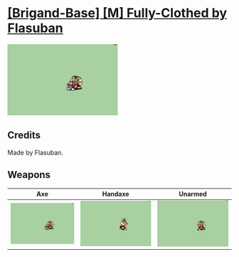 # [\[Brigand-Base\] \[M\] Fully-Clothed by Flasuban](./)

<img src="./3.%20Axe/Axe_000.png" alt="[Brigand-Base] [M] Fully-Clothed by Flasuban standing" />

## Credits

Made by Flasuban.

## Weapons


|Axe |Handaxe |Unarmed |
|  :---: | :---: | :---: |
| <img alt="Axe animation" src="./3.%20Axe/Axe.gif" /> | <img alt="Handaxe animation" src="./4.%20Handaxe/Handaxe.gif" /> | <img alt="Unarmed animation" src="./8.%20Unarmed/Unarmed.gif" /> |
